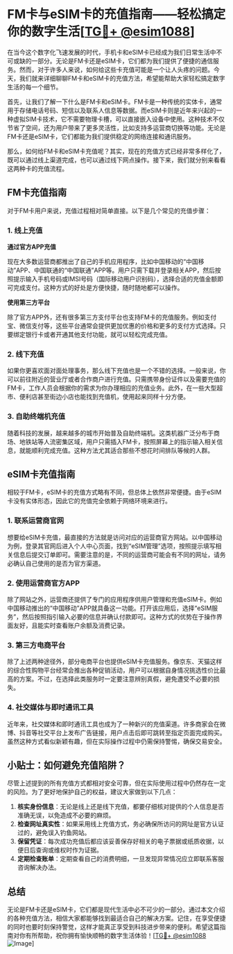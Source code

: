 # FM卡与eSIM卡的充值指南——轻松搞定你的数字生活[[TG💪+ @esim1088](https://t.me/s/esim1088)]

在当今这个数字化飞速发展的时代，手机卡和eSIM卡已经成为我们日常生活中不可或缺的一部分。无论是FM卡还是eSIM卡，它们都为我们提供了便捷的通信服务。然而，对于许多人来说，如何给这些卡充值可能是一个让人头疼的问题。今天，我们就来详细聊聊FM卡和eSIM卡的充值方法，希望能帮助大家轻松搞定数字生活的每一个细节。

首先，让我们了解一下什么是FM卡和eSIM卡。FM卡是一种传统的实体卡，通常用于存储电话号码、短信以及联系人信息等数据。而eSIM卡则是近年来兴起的一种虚拟SIM卡技术，它不需要物理卡槽，可以直接嵌入设备中使用。这种技术不仅节省了空间，还为用户带来了更多灵活性，比如支持多运营商切换等功能。无论是FM卡还是eSIM卡，它们都能为我们提供稳定的网络连接和通讯服务。

那么，如何给FM卡和eSIM卡充值呢？其实，现在的充值方式已经非常多样化了，既可以通过线上渠道完成，也可以通过线下网点操作。接下来，我们就分别来看看这两种卡的充值流程。

## FM卡充值指南

对于FM卡用户来说，充值过程相对简单直接。以下是几个常见的充值步骤：

### 1. 线上充值

**通过官方APP充值**

现在大多数运营商都推出了自己的手机应用程序，比如中国移动的“中国移动”APP、中国联通的“中国联通”APP等。用户只需下载并登录相关APP，然后按照提示输入手机号码或IMSI号码（国际移动用户识别码），选择合适的充值金额即可完成支付。这种方式的好处是方便快捷，随时随地都可以操作。

**使用第三方平台**

除了官方APP外，还有很多第三方支付平台也支持FM卡的充值服务。例如支付宝、微信支付等，这些平台通常会提供更加优惠的价格和更多的支付方式选择。只要绑定银行卡或者开通其他支付功能，就可以轻松完成充值。

### 2. 线下充值

如果你更喜欢面对面处理事务，那么线下充值也是一个不错的选择。一般来说，你可以前往附近的营业厅或者合作商户进行充值。只需携带身份证件以及需要充值的FM卡，工作人员会根据你的需求为你办理相应的充值业务。此外，在一些大型超市、便利店甚至街边小店也能找到充值机，使用起来同样十分方便。

### 3. 自助终端机充值

随着科技的发展，越来越多的城市开始普及自助终端机。这类机器广泛分布于商场、地铁站等人流密集区域，用户只需插入FM卡，按照屏幕上的指示输入相关信息，就能顺利完成充值。这种方法尤其适合那些不想花时间排队等候的人群。

## eSIM卡充值指南

相较于FM卡，eSIM卡的充值方式略有不同，但总体上依然非常便捷。由于eSIM卡没有实体形态，因此它的充值完全依赖于网络环境来进行。

### 1. 联系运营商官网

想要给eSIM卡充值，最直接的方法就是访问对应的运营商官方网站。以中国移动为例，登录其官网后进入个人中心页面，找到“eSIM管理”选项，按照提示填写相关信息后提交订单即可。需要注意的是，不同的运营商可能会有不同的网址，请务必确认自己使用的是否为官方渠道。

### 2. 使用运营商官方APP

除了网站之外，运营商还提供了专门的应用程序供用户管理和充值eSIM卡。例如中国移动推出的“中国移动”APP就具备这一功能。打开该应用后，选择“eSIM服务”，然后按照指引输入必要的信息并确认付款即可。这种方式的优势在于操作界面友好，且能实时查看账户余额及消费记录。

### 3. 第三方电商平台

除了上述两种途径外，部分电商平台也提供eSIM卡充值服务。像京东、天猫这样的综合性购物平台经常会推出各种促销活动，用户可以根据自身情况挑选性价比最高的方案。不过，在选择此类服务时一定要注意辨别真假，避免遭受不必要的损失。

### 4. 社交媒体与即时通讯工具

近年来，社交媒体和即时通讯工具也成为了一种新兴的充值渠道。许多商家会在微博、抖音等社交平台上发布广告链接，用户点击后即可跳转至指定页面完成购买。虽然这种方式看似新颖有趣，但在实际操作过程中仍需保持警惕，确保交易安全。

## 小贴士：如何避免充值陷阱？

尽管上述提到的所有充值方式都相对安全可靠，但在实际使用过程中仍然存在一定的风险。为了更好地保护自己的权益，建议大家做到以下几点：

1. **核实身份信息**：无论是线上还是线下充值，都要仔细核对提供的个人信息是否准确无误，以免造成不必要的麻烦。
2. **检查网址真实性**：如果采用线上充值方式，务必确保所访问的网址是官方认证过的，避免误入钓鱼网站。
3. **保留凭证**：每次成功充值后都应该妥善保存好相关的电子票据或纸质收据，以便日后查询或维权时作为证据。
4. **定期检查账单**：定期查看自己的消费明细，一旦发现异常情况应立即联系客服咨询解决办法。

## 总结

无论是FM卡还是eSIM卡，它们都是现代生活中必不可少的一部分。通过本文介绍的各种充值方法，相信大家都能够找到最适合自己的解决方案。记住，在享受便捷的同时也要时刻保持警觉，这样才能真正享受到科技进步带来的便利。希望这篇指南对你有所帮助，祝你拥有愉快顺畅的数字生活体验！[[TG💪+ @esim1088](https://t.me/s/esim1088) ![Image](https://i.postimg.cc/4NQfJmqS/Snipaste-2025-05-13-00-14-12.png)]